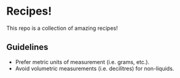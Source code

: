 # Recipes!

This repo is a collection of amazing recipes!

## Guidelines

* Prefer metric units of measurement (i.e. grams, etc.).
* Avoid volumetric measurements (i.e. decilitres) for non-liquids.
